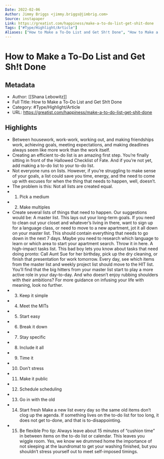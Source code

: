 ```yaml
---
Date: 2022-02-06
Author: Jimmy Briggs <jimmy.briggs@jimbrig.com>
Source: instapaper
Link: https://greatist.com/happiness/make-a-to-do-list-get-shit-done
Tags: ["#Type/Highlight/Article"]
Aliases: ["How to Make a To-Do List and Get Sh!t Done", "How to Make a To-Do List and Get Sh!t Done"]
---
```

# How to Make a To-Do List and Get Sh!t Done

## Metadata
- Author: [[Shana Lebowitz]]
- Full Title: How to Make a To-Do List and Get Sh!t Done
- Category: #Type/Highlight/Article
- URL: https://greatist.com/happiness/make-a-to-do-list-get-shit-done

## Highlights
- Between housework, work-work, working out, and making friendships work, achieving goals, meeting expectations, and making deadlines always seem like more work than the work itself.
- Creating an efficient to-do list is an amazing first step. You’re finally sitting in front of the Hallowed Checklist of Fate. And if you’re not yet, add making a to-do list to your to-do list.
- Not everyone runs on lists. However, if you’re struggling to make sense of your goals, a list could save you time, energy, and the need to come up with excuses for when the thing that needs to happen, well, doesn’t.
- The problem is this: Not all lists are created equal.
- 1. Pick a medium
- 2. Make multiples
- Create several lists of things that need to happen. Our suggestions would be:
  A master list. This lays out your long-term goals. If you need to clean out your closet and whatever’s living in there, want to sign up for a language class, or need to move to a new apartment, jot it all down on your master list.
  This should contain everything that needs to go down in the next 7 days. Maybe you need to research which language to learn or which area to start your apartment search. Throw it in here.
  A high-impact tasks list. This bad boy lets you know about tasks that need doing pronto: Call Aunt Sue for her birthday, pick up the dry cleaning, or finish that presentation for work tomorrow.
  Every day, see which items from the master list and weekly project list should move to the HIT list. You’ll find that the big hitters from your master list start to play a more active role in your day-to-day.
  And who doesn’t enjoy rubbing shoulders with their ambitions? For more guidance on infusing your life with meaning, look no further.
- 3. Keep it simple
- 4. Meet the MITs
- 5. Start easy
- 6. Break it down
- 7. Stay specific
- 8. Include it all
- 9. Time it
- 10. Don’t stress
- 11. Make it public
- 12. Schedule scheduling
- 13. Go in with the old
- 14. Start fresh
  Make a new list every day so the same old items don’t clog up the agenda. If something lives on the to-do list for too long, it does not get to-done, and that is to-disappointing.
- 15. Be flexible
  Pro tip: Always leave about 15 minutes of “cushion time” in between items on the to-do list or calendar.
  This leaves you wiggle room. Yes, we know we drummed home the importance of not sleeping at the laundromat to get your washing finished, but you shouldn’t stress yourself out to meet self-imposed timings.
